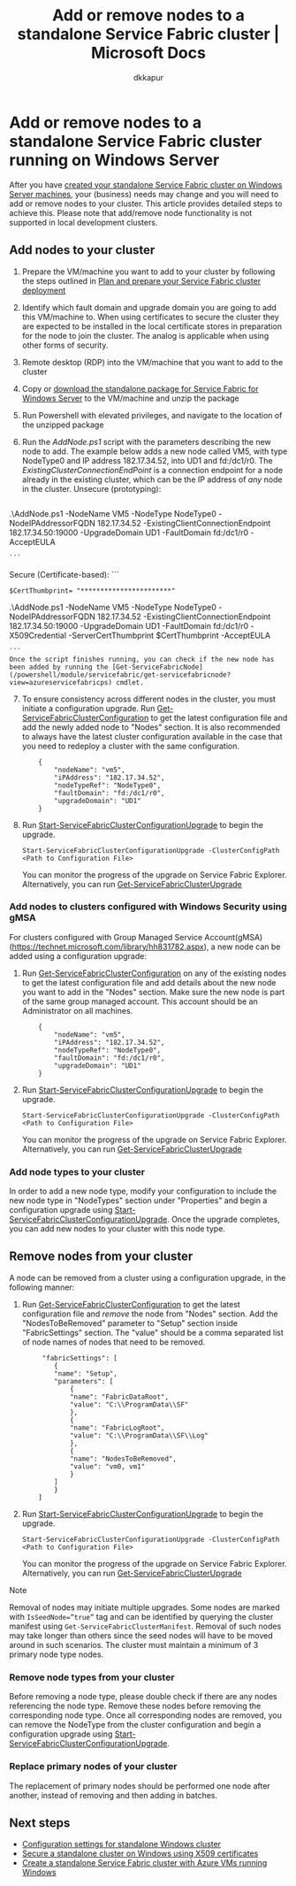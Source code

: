 ﻿---
title: Add or remove nodes to a standalone Service Fabric cluster | Microsoft Docs
description: Learn how to add or remove nodes to an Azure Service Fabric cluster on a physical or virtual machine running Windows Server, which could be on-premises or in any cloud.
services: service-fabric
documentationcenter: .net
author: dkkapur
manager: chackdan
editor: ''

ms.assetid: bc6b8fc0-d2af-42f8-a164-58538be38d02
ms.service: service-fabric
ms.devlang: dotnet
ms.topic: conceptual
ms.tgt_pltfrm: NA
ms.workload: NA
ms.date: 11/02/2017
ms.author: dekapur

---
# Add or remove nodes to a standalone Service Fabric cluster running on Windows Server
After you have [created your standalone Service Fabric cluster on Windows Server machines](service-fabric-cluster-creation-for-windows-server.md), your (business) needs may change and you will need to add or remove nodes to your cluster. This article provides detailed steps to achieve this. Please note that add/remove node functionality is not supported in local development clusters.

## Add nodes to your cluster

1. Prepare the VM/machine you want to add to your cluster by following the steps outlined in [Plan and prepare your Service Fabric cluster deployment](service-fabric-cluster-standalone-deployment-preparation.md) 

2. Identify which fault domain and upgrade domain you are going to add this VM/machine to.
When using certificates to secure the cluster they are expected to be installed in the local certificate stores in preparation for the node to join the cluster. The analog is applicable when using other forms of security.

3. Remote desktop (RDP) into the VM/machine that you want to add to the cluster
4. Copy or [download the standalone package for Service Fabric for Windows Server](https://go.microsoft.com/fwlink/?LinkId=730690) to the VM/machine and unzip the package
5. Run Powershell with elevated privileges, and navigate to the location of the unzipped package
6. Run the *AddNode.ps1* script with the parameters describing the new node to add. The example below adds a new node called VM5, with type NodeType0 and IP address 182.17.34.52, into UD1 and fd:/dc1/r0. The *ExistingClusterConnectionEndPoint* is a connection endpoint for a node already in the existing cluster, which can be the IP address of *any* node in the cluster. 
Unsecure (prototyping):
	```
	
.\AddNode.ps1 -NodeName VM5 -NodeType NodeType0 -NodeIPAddressorFQDN 182.17.34.52 -ExistingClientConnectionEndpoint 182.17.34.50:19000 -UpgradeDomain UD1 -FaultDomain fd:/dc1/r0 -AcceptEULA

	```

Secure (Certificate-based):
	```
	
	$CertThumbprint= "***********************"

.\AddNode.ps1 -NodeName VM5 -NodeType NodeType0 -NodeIPAddressorFQDN 182.17.34.52 -ExistingClientConnectionEndpoint 182.17.34.50:19000 -UpgradeDomain UD1 -FaultDomain fd:/dc1/r0 -X509Credential -ServerCertThumbprint $CertThumbprint  -AcceptEULA

	```
	Once the script finishes running, you can check if the new node has been added by running the [Get-ServiceFabricNode](/powershell/module/servicefabric/get-servicefabricnode?view=azureservicefabricps) cmdlet.

7. To ensure consistency across different nodes in the cluster, you must initiate a configuration upgrade. Run [Get-ServiceFabricClusterConfiguration](/powershell/module/servicefabric/get-servicefabricclusterconfiguration?view=azureservicefabricps) to get the latest configuration file and add the newly added node to "Nodes" section. It is also recommended to always have the latest cluster configuration available in the case that you need to redeploy a cluster with the same configuration.

	```
		{
		    "nodeName": "vm5",
		    "iPAddress": "182.17.34.52",
		    "nodeTypeRef": "NodeType0",
		    "faultDomain": "fd:/dc1/r0",
		    "upgradeDomain": "UD1"
		}
	```
8. Run [Start-ServiceFabricClusterConfigurationUpgrade](/powershell/module/servicefabric/start-servicefabricclusterconfigurationupgrade?view=azureservicefabricps) to begin the upgrade.

	```
	Start-ServiceFabricClusterConfigurationUpgrade -ClusterConfigPath <Path to Configuration File>

	```
	You can monitor the progress of the upgrade on Service Fabric Explorer. Alternatively, you can run [Get-​Service​Fabric​Cluster​Upgrade](/powershell/module/servicefabric/get-servicefabricclusterupgrade?view=azureservicefabricps)

### Add nodes to clusters configured with Windows Security using gMSA
For clusters configured with Group Managed Service Account(gMSA)(https://technet.microsoft.com/library/hh831782.aspx), a new node can be added using a configuration upgrade:
1. Run [Get-ServiceFabricClusterConfiguration](/powershell/module/servicefabric/get-servicefabricclusterconfiguration?view=azureservicefabricps) on any of the existing nodes to get the latest configuration file and add details about the new node you want to add in the "Nodes" section. Make sure the new node is part of the same group managed account. This account should be an Administrator on all machines.

	```
		{
		    "nodeName": "vm5",
		    "iPAddress": "182.17.34.52",
		    "nodeTypeRef": "NodeType0",
		    "faultDomain": "fd:/dc1/r0",
		    "upgradeDomain": "UD1"
		}
	```
2. Run [Start-ServiceFabricClusterConfigurationUpgrade](/powershell/module/servicefabric/start-servicefabricclusterconfigurationupgrade?view=azureservicefabricps) to begin the upgrade.

	```
	Start-ServiceFabricClusterConfigurationUpgrade -ClusterConfigPath <Path to Configuration File>
	```
	You can monitor the progress of the upgrade on Service Fabric Explorer. Alternatively, you can run [Get-​Service​Fabric​Cluster​Upgrade](/powershell/module/servicefabric/get-servicefabricclusterupgrade?view=azureservicefabricps)

### Add node types to your cluster
In order to add a new node type, modify your configuration to include the new node type in "NodeTypes" section under "Properties" and begin a configuration upgrade using [Start-ServiceFabricClusterConfigurationUpgrade](/powershell/module/servicefabric/start-servicefabricclusterconfigurationupgrade?view=azureservicefabricps). Once the upgrade completes, you can add new nodes to your cluster with this node type.

## Remove nodes from your cluster
A node can be removed from a cluster using a configuration upgrade, in the following manner:

1. Run [Get-ServiceFabricClusterConfiguration](/powershell/module/servicefabric/get-servicefabricclusterconfiguration?view=azureservicefabricps) to get the latest configuration file and *remove* the node from "Nodes" section.
Add the "NodesToBeRemoved" parameter to "Setup" section inside "FabricSettings" section. The "value" should be a comma separated list of node names of nodes that need to be removed.

	```
		 "fabricSettings": [
		    {
			"name": "Setup",
			"parameters": [
			    {
				"name": "FabricDataRoot",
				"value": "C:\\ProgramData\\SF"
			    },
			    {
				"name": "FabricLogRoot",
				"value": "C:\\ProgramData\\SF\\Log"
			    },
			    {
				"name": "NodesToBeRemoved",
				"value": "vm0, vm1"
			    }
			]
		    }
		]
	```
2. Run [Start-ServiceFabricClusterConfigurationUpgrade](/powershell/module/servicefabric/start-servicefabricclusterconfigurationupgrade?view=azureservicefabricps) to begin the upgrade.

	```
	Start-ServiceFabricClusterConfigurationUpgrade -ClusterConfigPath <Path to Configuration File>

	```
	You can monitor the progress of the upgrade on Service Fabric Explorer. Alternatively, you can run [Get-​Service​Fabric​Cluster​Upgrade](/powershell/module/servicefabric/get-servicefabricclusterupgrade?view=azureservicefabricps)

> [!NOTE]
> Removal of nodes may initiate multiple upgrades. Some nodes are marked with `IsSeedNode=”true”` tag and can be identified by querying the cluster manifest using `Get-ServiceFabricClusterManifest`. Removal of such nodes may take longer than others since the seed nodes will have to be moved around in such scenarios. The cluster must maintain a minimum of 3 primary node type nodes.
> 
> 

### Remove node types from your cluster
Before removing a node type, please double check if there are any nodes referencing the node type. Remove these nodes before removing the corresponding node type. Once all corresponding nodes are removed, you can remove the NodeType from the cluster configuration and begin a configuration upgrade using [Start-ServiceFabricClusterConfigurationUpgrade](/powershell/module/servicefabric/start-servicefabricclusterconfigurationupgrade?view=azureservicefabricps).


### Replace primary nodes of your cluster
The replacement of primary nodes should be performed one node after another, instead of removing and then adding in batches.


## Next steps
* [Configuration settings for standalone Windows cluster](service-fabric-cluster-manifest.md)
* [Secure a standalone cluster on Windows using X509 certificates](service-fabric-windows-cluster-x509-security.md)
* [Create a standalone Service Fabric cluster with Azure VMs running Windows](service-fabric-cluster-creation-with-windows-azure-vms.md)

